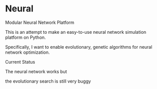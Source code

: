 Neural
======

Modular Neural Network Platform


This is an attempt to make an easy-to-use neural network simulation platform on Python.  

Specifically, I want to enable evolutionary, genetic algorithms for neural network optimization.


Current Status

The neural network works but

the evolutionary search is still very buggy


